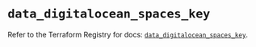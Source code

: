 # `data_digitalocean_spaces_key`

Refer to the Terraform Registry for docs: [`data_digitalocean_spaces_key`](https://registry.terraform.io/providers/digitalocean/digitalocean/2.59.0/docs/data-sources/spaces_key).
